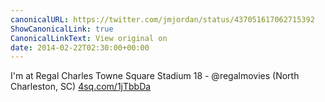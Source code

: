 ```yaml
---
canonicalURL: https://twitter.com/jmjordan/status/437051617062715392
ShowCanonicalLink: true
CanonicalLinkText: View original on
date: 2014-02-22T02:30:00+00:00
---
```

I'm at Regal Charles Towne Square Stadium 18 - @regalmovies (North Charleston, SC) [4sq.com/1jTbbDa](http://4sq.com/1jTbbDa)